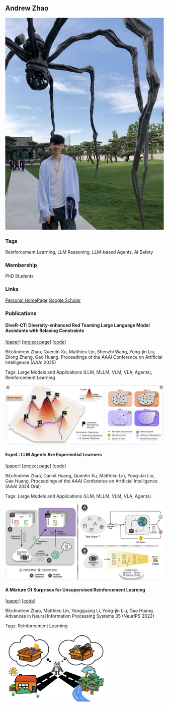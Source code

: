 ## Andrew Zhao
![AndrewZhao](./assets/avatar.jpeg)

### Tags
Reinforcement Learning, LLM Reasoning, LLM-based Agents, AI Safety

### Membership
PhD Students

### Links

<a href="https://andrewzh112.github.io/">Personal HomePage</a>
<a href="https://scholar.google.ca/citations?user=Tlt5xsYAAAAJ&hl=en&authuser=1">Google Scholar</a>

### Publications
#### DiveR-CT: Diversity-enhanced Red Teaming Large Language Model Assistants with Relaxing Constraints
[<a href="https://arxiv.org/abs/2405.19026">paper</a>]
[<a href="https://andrewzh112.github.io/diver-ct">project page</a>]
[<a href="https://github.com/LeapLabTHU/diver-ct">code</a>]

Bib:Andrew Zhao, Quentin Xu, Matthieu Lin, Shenzhi Wang, Yong-jin Liu, Zilong Zheng, Gao Huang.
Proceedings of the AAAI Conference on Artificial Intelligence (AAAI 2025)

Tags: Large Models and Applications (LLM, MLLM, VLM, VLA, Agents), Reinforcement Learning

![expel](./assets/diverct.png)

#### ExpeL: LLM Agents Are Experiential Learners
[<a href="https://ojs.aaai.org/index.php/AAAI/article/view/29936">paper</a>]
[<a href="https://andrewzh112.github.io/expel">project page</a>]
[<a href="https://github.com/LeapLabTHU/ExpeL">code</a>]

Bib:Andrew Zhao, Daniel Huang, Quentin Xu, Matthieu Lin, Yong-Jin Liu, Gao Huang.
Proceedings of the AAAI Conference on Artificial Intelligence (AAAI 2024 Oral)

Tags: Large Models and Applications (LLM, MLLM, VLM, VLA, Agents)

![expel](./assets/expel.png)

#### A Mixture Of Surprises for Unsupervised Reinforcement Learning
[<a href="https://proceedings.neurips.cc/paper_files/paper/2022/hash/a7667ee5d545a43d2f0fda98863c260e-Abstract-Conference.html">paper</a>]
[<a href="https://github.com/LeapLabTHU/MOSS">code</a>]


Bib:Andrew Zhao, Matthieu Lin, Yangguang Li, Yong-jin Liu, Gao Huang.
Advances in Neural Information Processing Systems 35 (NeurIPS 2022)

Tags: Reinforcement Learning

![expel](./assets/moss.png)
